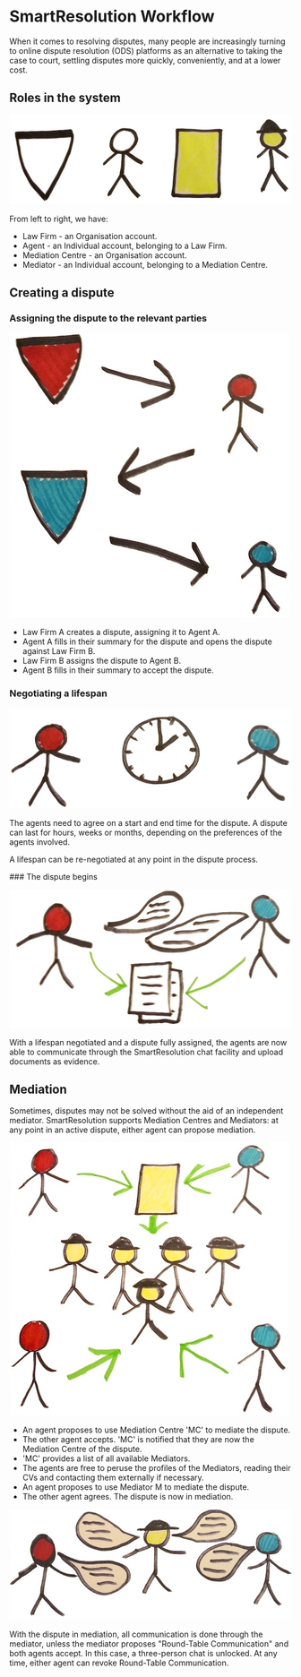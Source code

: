# SmartResolution Workflow

When it comes to resolving disputes, many people are increasingly turning to online dispute resolution (ODS) platforms as an alternative to taking the case to court, settling disputes more quickly, conveniently, and at a lower cost.

## Roles in the system

![Roles in the system](/view/images/roles.jpg)

From left to right, we have:

* Law Firm - an Organisation account.
* Agent - an Individual account, belonging to a Law Firm.
* Mediation Centre - an Organisation account.
* Mediator - an Individual account, belonging to a Mediation Centre.

## Creating a dispute

### Assigning the dispute to the relevant parties

![Creating a dispute](/view/images/dispute_creation.jpg)

* Law Firm A creates a dispute, assigning it to Agent A.
* Agent A fills in their summary for the dispute and opens the dispute against Law Firm B.
* Law Firm B assigns the dispute to Agent B.
* Agent B fills in their summary to accept the dispute.

### Negotiating a lifespan

![Negotiating lifespan](/view/images/lifespan.jpg)

The agents need to agree on a start and end time for the dispute. A dispute can last for hours, weeks or months, depending on the preferences of the agents involved.

A lifespan can be re-negotiated at any point in the dispute process.

### The dispute begins

![Dispute](/view/images/dispute.jpg)

With a lifespan negotiated and a dispute fully assigned, the agents are now able to communicate through the SmartResolution chat facility and upload documents as evidence.

## Mediation

Sometimes, disputes may not be solved without the aid of an independent mediator. SmartResolution supports Mediation Centres and Mediators: at any point in an active dispute, either agent can propose mediation.

![Proposing mediation](/view/images/mediation_creation.jpg)

* An agent proposes to use Mediation Centre 'MC' to mediate the dispute.
* The other agent accepts. 'MC' is notified that they are now the Mediation Centre of the dispute.
* 'MC' provides a list of all available Mediators.
* The agents are free to peruse the profiles of the Mediators, reading their CVs and contacting them externally if necessary.
* An agent proposes to use Mediator M to mediate the dispute.
* The other agent agrees. The dispute is now in mediation.

![Mediation in action](/view/images/mediation.jpg)

With the dispute in mediation, all communication is done through the mediator, unless the mediator proposes "Round-Table Communication" and both agents accept. In this case, a three-person chat is unlocked. At any time, either agent can revoke Round-Table Communication.
